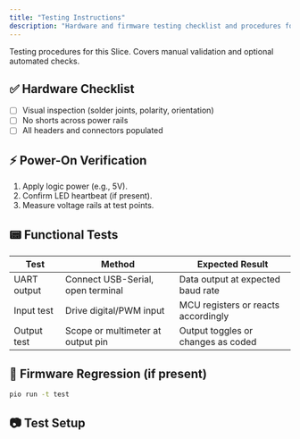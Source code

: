 ```yaml
---
title: "Testing Instructions"
description: "Hardware and firmware testing checklist and procedures for Slice DCMT."
---
```


Testing procedures for this Slice. Covers manual validation and optional automated checks.

## ✅ Hardware Checklist

- [ ] Visual inspection (solder joints, polarity, orientation)
- [ ] No shorts across power rails
- [ ] All headers and connectors populated

## ⚡ Power-On Verification

1. Apply logic power (e.g., 5V).
2. Confirm LED heartbeat (if present).
3. Measure voltage rails at test points.

## 📟 Functional Tests

| Test        | Method                            | Expected Result                     |
| ----------- | --------------------------------- | ----------------------------------- |
| UART output | Connect USB-Serial, open terminal | Data output at expected baud rate   |
| Input test  | Drive digital/PWM input           | MCU registers or reacts accordingly |
| Output test | Scope or multimeter at output pin | Output toggles or changes as coded  |

## 🔁 Firmware Regression (if present)

```bash
pio run -t test
```

## 📷 Test Setup

<!-- insert annotated image of bench setup under docs/assets/ and insert here -->
